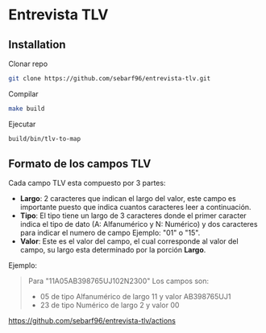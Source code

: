 # Entrevista TLV


## Installation

Clonar repo

```bash
git clone https://github.com/sebarf96/entrevista-tlv.git

```

Compilar

```bash
make build
```

Ejecutar

```bash
build/bin/tlv-to-map
```

## Formato de los campos TLV
Cada campo TLV esta compuesto por 3 partes:


 - **Largo**: 2 caracteres que indican el largo del valor, este campo es importante puesto que indica cuantos caracteres leer a continuación.
  - **Tipo**: El tipo tiene un largo de 3 caracteres donde el primer caracter indica el tipo de dato  (A: Alfanumérico y N: Numérico) y dos caracteres para indicar el numero de campo Ejemplo: "01" o "15".
 - **Valor**: Este es el valor del campo, el cual corresponde al valor del campo, su largo esta determinado por la porción **Largo**.

Ejemplo:

> Para "11A05AB398765UJ102N2300" Los campos son:
> - 05 de tipo Alfanumérico de largo 11 y valor AB398765UJ1
> - 23 de tipo Numérico de largo 2 y valor 00


https://github.com/sebarf96/entrevista-tlv/actions
